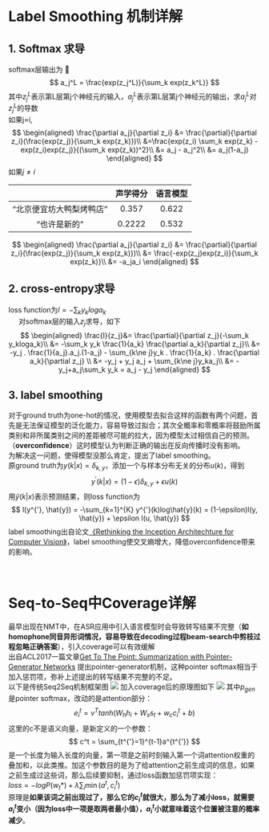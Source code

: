 # Label Smoothing 机制详解
## 1. Softmax 求导
softmax层输出为  :ocean:
$$
a_j^L = \frac{exp(z_j^L)}{\sum_k exp(z_k^L)}
$$
 其中$z_j^L$表示第L层第j个神经元的输入，$a_j^L$表示第L层第j个神经元的输出，求$a_j^L$对$z_j^L$的导数  
如果j=i,  
$$
\begin{aligned}
    \frac{\partial a_j}{\partial z_i} &= \frac{\partial}{\partial z_i}(\frac{exp(z_j)}{\sum_k exp(z_k)})\\
&=\frac{exp(z_i) \sum_k exp(z_k) - exp(z_i)exp(z_j)}{(\sum_k exp(z_k))^2}\\
 &= a_j - a_j^2\\
 &= a_j(1-a_j)
\end{aligned}
$$
如果$j\ne i$  

|                          | 声学得分 | 语言模型 |
| :----------------------: | :------: | :------: |
| “北京便宜坊大鸭梨烤鸭店” |  0.357   |  0.622   |
|       “也许是新的”       |  0.2222  |  0.532   |


$$
\begin{aligned}
    \frac{\partial a_j}{\partial z_i} &= \frac{\partial}{\partial z_i}(\frac{exp(z_j)}{\sum_k exp(z_k)})\\
    &= \frac{-exp(z_j)exp(z_i)}{\sum_k exp(z_k)}\\
    &= -a_ja_i
\end{aligned}
$$

## 2. cross-entropy求导
loss function为$l = -\sum_k y_kloga_k$  
$\quad$ 对softmax层的输入$z_j$求导，如下  
$$
\begin{aligned}
    \frac{l}{z_j}&= \frac{\partial}{\partial z_j}(-\sum_k y_kloga_k)\\
    &= -\sum_k y_k \frac{1}{a_k} \frac{\partial a_k}{\partial z_j}\\
    &= -y_j . \frac{1}{a_j}.a_j.(1-a_j) - \sum_{k\ne j}y_k . \frac{1}{a_k} . \frac{\partial a_k}{\partial z_j} \\
    &= -y_j + y_j a_j + \sum_{k\ne j}y_ka_j\\
    &= -y_j+a_j\sum_k y_k = a_j - y_j
\end{aligned}
$$

## 3. label smoothing
对于ground truth为one-hot的情况，使用模型去拟合这样的函数有两个问题，首先是无法保证模型的泛化能力，容易导致过拟合；其次全概率和零概率将鼓励所属类别和非所属类别之间的差距被尽可能的拉大，因为模型太过相信自己的预测。（**overconfidence**）这时模型认为判断正确的输出在反向传播时没有影响。  
为解决这一问题，使得模型没那么肯定，提出了label smoothing。  
原ground truth为$y(k|x) = \delta_{k,y}$，添加一个与样本分布无关的分布$u(k)$，得到
$$
y^{'}(k|x) = (1-\epsilon)\delta_{k,y} + \epsilon u(k)
$$
用$\hat{y}(k|x)$表示预测结果，则loss function为
$$
l(y^{'}, \hat{y}) = -\sum_{k=1}^{K} y^{'}(k)log\hat{y}(k) = (1-\epsilon)l(y, \hat{y})  + \epsilon l(u, \hat{y})
$$
label smoothing出自论文[《Rethinking the Inception Architechture for Computer Vision》](https://arxiv.org/abs/1512.00567)，label smoothing使交叉熵增大，降低overconfidence带来的影响。  

​    

# Seq-to-Seq中Coverage详解
最早出现在NMT中，在ASR应用中引入语言模型时会导致转写结果不完整（**如homophone同音异形词情况，容易导致在decoding过程beam-search中剪枝过程忽略正确答案**），引入coverage可以有效缓解  
出自ACL2017一篇文章[Get To The Point: Summarization with Pointer-Generator Networks](https://arxiv.org/pdf/1704.04368.pdf)
提出pointer-generator机制，这种pointer softmax相当于加入惩罚项，弥补上述提出的转写结果不完整的不足。  
以下是传统Seq2Seq机制框架图
![](Seq2Seq.png)
加入coverage后的原理图如下
![](Seq2Seq+coverage.png)
其中$p_{gen}$是pointer softmax，改动的是attention部分：  
$$
e_i^t = v^T tanh(W_hh_i+W_ss_t + w_cc_i^t + b)
$$
这里的c不是语义向量，是新定义的一个参数：
$$
c^t = \sum_{t^{'}=1}^{t-1}a^{t^{'}}
$$
是一个长度为输入长度的向量，第一项是之前时刻输入第一个词attention权重的叠加和，以此类推。加这个参数目的是为了给attention之前生成词的信息，如果之前生成过这些词，那么后续要抑制，通过loss函数加惩罚项实现：  
$loss = -logP(w_t*) + \lambda \sum_i \min(a^t,c_i^t)$  
原理是**如果该词之前出现过了，那么它的$c_i^t$就很大，那么为了减小loss，就需要$a_i^t$变小（因为loss中一项是取两者最小值），$a_i^t$小就意味着这个位置被注意的概率减少**。